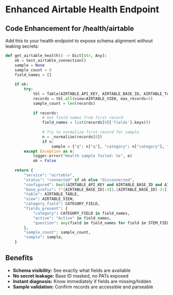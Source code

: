 # Enhanced Airtable Health Endpoint

## Code Enhancement for /health/airtable

Add this to your health endpoint to expose schema alignment without leaking secrets:

```python
def get_airtable_health() -> Dict[str, Any]:
    ok = test_airtable_connection()
    sample = None
    sample_count = 0
    field_names = []
    
    if ok:
        try:
            tbl = Table(AIRTABLE_API_KEY, AIRTABLE_BASE_ID, AIRTABLE_TABLE)
            records = tbl.all(view=AIRTABLE_VIEW, max_records=5)
            sample_count = len(records)
            
            if records:
                # Get field names from first record
                field_names = list(records[0]['fields'].keys())
                
                # Try to normalize first record for sample
                n = _normalize(records[0])
                if n:
                    sample = {"q": n["q"], "category": n["category"], "clause_ref": n["clause_ref"]}
        except Exception as e:
            logger.error("Health sample failed: %s", e)
            ok = False
    
    return {
        "service": "airtable",
        "status": "connected" if ok else "disconnected",
        "configured": bool(AIRTABLE_API_KEY and AIRTABLE_BASE_ID and AIRTABLE_TABLE),
        "base_prefix": f"{AIRTABLE_BASE_ID[:4]}…{AIRTABLE_BASE_ID[-3:]}" if AIRTABLE_BASE_ID else None,
        "table": AIRTABLE_TABLE,
        "view": AIRTABLE_VIEW,
        "category_field": CATEGORY_FIELD,
        "fields_present": {
            "category": CATEGORY_FIELD in field_names,
            "active": "Active" in field_names,
            "question": any(field in field_names for field in STEM_FIELDS)
        },
        "sample_count": sample_count,
        "sample": sample,
    }
```

## Benefits

- **Schema visibility:** See exactly what fields are available
- **No secret leakage:** Base ID masked, no PATs exposed
- **Instant diagnosis:** Know immediately if fields are missing/hidden
- **Sample validation:** Confirm records are accessible and parseable
